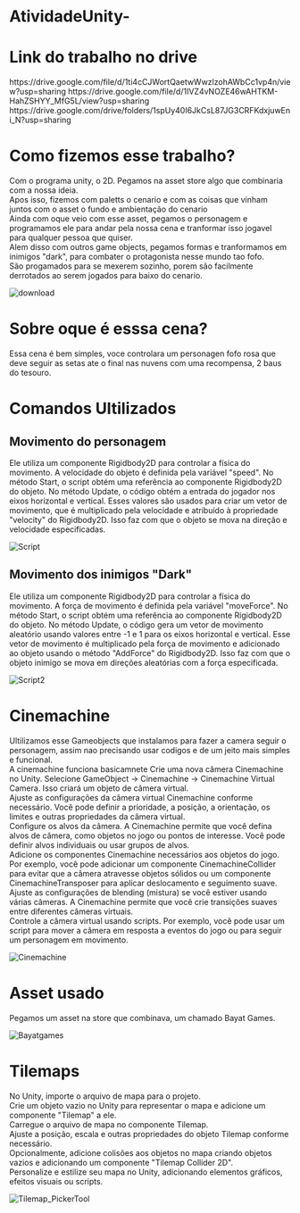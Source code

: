 # AtividadeUnity-
<h1>Link do trabalho no drive</h1> 
https://drive.google.com/file/d/1ti4cCJWortQaetwWwzlzohAWbCc1vp4n/view?usp=sharing
https://drive.google.com/file/d/1IVZ4vNOZE46wAHTKM-HahZSHYY_MfG5L/view?usp=sharing
https://drive.google.com/drive/folders/1spUy40I6JkCsL87JG3CRFKdxjuwEni_N?usp=sharing
<H1>Como fizemos esse trabalho?</H1>
Com o programa unity, o 2D.  Pegamos na asset store algo que combinaria com a nossa ideia.<br>
Apos isso, fizemos com paletts o cenario e com as coisas que vinham juntos com o asset o fundo e ambientação do cenario<br>
Ainda com oque veio com esse asset,  pegamos o personagem e programamos ele para andar pela nossa cena e tranformar isso jogavel<br> 
para qualquer pessoa que quiser.<br>
Alem disso com outros game objects, pegamos formas e tranformamos em inimigos "dark", para combater o protagonista nesse mundo tao fofo.<br> 
São progamados para se mexerem sozinho, porem são facilmente derrotados ao serem jogados para baixo do cenario.

![download](https://github.com/Nickolas-Garciaa/AtividadeUnity-/assets/128262640/08975ea0-6ea3-4212-a934-f1d37bab14f4)


<h1>Sobre oque é esssa cena?</h1>
Essa cena  é bem simples, voce controlara um personagen fofo rosa que deve seguir as setas ate o final nas nuvens com uma recompensa, 2 baus do tesouro.<br>
<h1>Comandos Ultilizados</h1>
<h2>Movimento do personagem</h2>
Ele utiliza um componente Rigidbody2D para controlar a física do movimento. A velocidade do objeto é definida pela variável "speed". No método Start, o script obtém uma referência ao componente Rigidbody2D do objeto. No método Update, o código obtém a entrada do jogador nos eixos horizontal e vertical. Esses valores são usados para criar um vetor de movimento, que é multiplicado pela velocidade e atribuído à propriedade "velocity" do Rigidbody2D. Isso faz com que o objeto se mova na direção e velocidade especificadas.

![Script](https://github.com/Nickolas-Garciaa/AtividadeUnity-/assets/128262640/2706835c-c02f-4496-97dc-c0dfae687019)


<h2>Movimento dos inimigos "Dark"</h2>
Ele utiliza um componente Rigidbody2D para controlar a física do movimento. A força de movimento é definida pela variável "moveForce". No método Start, o script obtém uma referência ao componente Rigidbody2D do objeto. No método Update, o código gera um vetor de movimento aleatório usando valores entre -1 e 1 para os eixos horizontal e vertical. Esse vetor de movimento é multiplicado pela força de movimento e adicionado ao objeto usando o método "AddForce" do Rigidbody2D. Isso faz com que o objeto inimigo se mova em direções aleatórias com a força especificada.

![Script2](https://github.com/Nickolas-Garciaa/AtividadeUnity-/assets/128262640/d5943a6e-1ffc-476f-b619-fe26e3965eb3)

<h1>Cinemachine</h1>
Ultilizamos esse Gameobjects que instalamos para fazer a camera seguir o personagem, assim nao precisando usar codigos e de um jeito mais simples e funcional.<br>
A cinemachine funciona basicamnete Crie uma nova câmera Cinemachine no Unity. Selecione GameObject -> Cinemachine -> Cinemachine Virtual Camera. Isso criará um objeto de câmera virtual.<br>
Ajuste as configurações da câmera virtual Cinemachine conforme necessário. Você pode definir a prioridade, a posição, a orientação, os limites e outras propriedades da câmera virtual.<br>
Configure os alvos da câmera. A Cinemachine permite que você defina alvos de câmera, como objetos no jogo ou pontos de interesse. Você pode definir alvos individuais ou usar grupos de alvos.<br>
Adicione os componentes Cinemachine necessários aos objetos do jogo. Por exemplo, você pode adicionar um componente CinemachineCollider para evitar que a câmera atravesse objetos sólidos ou um componente CinemachineTransposer para aplicar deslocamento e seguimento suave.<br>
Ajuste as configurações de blending (mistura) se você estiver usando várias câmeras. A Cinemachine permite que você crie transições suaves entre diferentes câmeras virtuais.<br>
Controle a câmera virtual usando scripts. Por exemplo, você pode usar um script para mover a câmera em resposta a eventos do jogo ou para seguir um personagem em movimento.<br>

![Cinemachine](https://github.com/Nickolas-Garciaa/AtividadeUnity-/assets/128262640/de029af0-a567-41be-8f49-17680972b38b)

<H1>Asset usado</H1>
Pegamos um asset na store que combinava, um chamado Bayat Games.

![Bayatgames](https://github.com/Nickolas-Garciaa/AtividadeUnity-/assets/128262640/a3d25ca1-bb66-48c5-abd8-57396b3a083e)

<h1>Tilemaps</h1>
No Unity, importe o arquivo de mapa para o projeto.<br>
Crie um objeto vazio no Unity para representar o mapa e adicione um componente "Tilemap" a ele.<br>
Carregue o arquivo de mapa no componente Tilemap.<br>
Ajuste a posição, escala e outras propriedades do objeto Tilemap conforme necessário.<br>
Opcionalmente, adicione colisões aos objetos no mapa criando objetos vazios e adicionando um componente "Tilemap Collider 2D".<br>
Personalize e estilize seu mapa no Unity, adicionando elementos gráficos, efeitos visuais ou scripts.<br>

![Tilemap_PickerTool](https://github.com/Nickolas-Garciaa/AtividadeUnity-/assets/128262640/eb6a6835-5445-4443-b8fc-5f28dbcb67d3)
